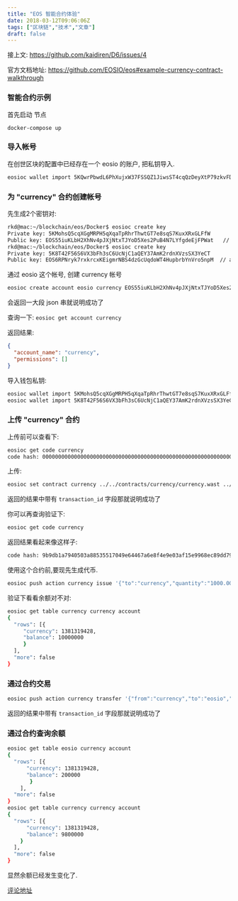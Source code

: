 ```yaml
---
title: "EOS 智能合约体验"
date: 2018-03-12T09:06:06Z
tags: ["区块链","技术","文章"]
draft: false
---
```

接上文:  https://github.com/kaidiren/D6/issues/4

官方文档地址: https://github.com/EOSIO/eos#example-currency-contract-walkthrough

### 智能合约示例

首先启动 节点

`docker-compose up`


### 导入帐号
在创世区块的配置中已经存在一个 eosio 的账户, 把私钥导入.

```bash
eosioc wallet import 5KQwrPbwdL6PhXujxW37FSSQZ1JiwsST4cqQzDeyXtP79zkvFD3
```

### 为 "currency" 合约创建帐号

先生成2个密钥对:

```bash
rkd@mac:~/blockchain/eos/Docker$ eosioc create key
Private key: 5KMohsQ5cqXGgMRPH5qXqaTpRhrThwtGT7e8sqS7KuxXRxGLFfW
Public key: EOS55iuKLbH2XhNv4pJXjNtxTJYoD5Xes2PuB4N7LYfgdeEjFPWat   // owner_key
rkd@mac:~/blockchain/eos/Docker$ eosioc create key
Private key: 5K8T42F56S6VX3bFh3sC6UcNjC1aQEY37AmK2rdnXVzsSX3YeCT
Public key: EOS6RPNryk7rxkrcxKEigmrNBS4dzGcUqdoWT4HupbrbYnVro5npM  // active_key
```

通过 eosio 这个帐号, 创建 currency 帐号

```bash
eosioc create account eosio currency EOS55iuKLbH2XhNv4pJXjNtxTJYoD5Xes2PuB4N7LYfgdeEjFPWat EOS55iuKLbH2XhNv4pJXjNtxTJYoD5Xes2PuB4N7LYfgdeEjFPWat
```

会返回一大段 json 串就说明成功了


查询一下: 
`eosioc get account currency`

返回结果: 
```json
{
  "account_name": "currency",
  "permissions": []
}
```

导入钱包私钥:

```bash
eosioc wallet import 5KMohsQ5cqXGgMRPH5qXqaTpRhrThwtGT7e8sqS7KuxXRxGLFfW
eosioc wallet import 5K8T42F56S6VX3bFh3sC6UcNjC1aQEY37AmK2rdnXVzsSX3YeCT
```


### 上传 "currency" 合约

上传前可以查看下:

```bash
eosioc get code currency
code hash: 0000000000000000000000000000000000000000000000000000000000000000
```

上传:

```bash
eosioc set contract currency ../../contracts/currency/currency.wast ../../contracts/currency/currency.abi
```

返回的结果中带有 `transaction_id` 字段那就说明成功了

你可以再查询验证下:

```bash
eosioc get code currency
```

返回结果看起来像这样子:
```bash
code hash: 9b9db1a7940503a88535517049e64467a6e8f4e9e03af15e9968ec89dd794975
```

使用这个合约前,要现先生成代币.

```bash
eosioc push action currency issue '{"to":"currency","quantity":"1000.0000 CUR"}' --permission currency@active
```

验证下看看余额对不对:

```bash
eosioc get table currency currency account
{
  "rows": [{
     "currency": 1381319428,
     "balance": 10000000
     }
  ],
  "more": false
}
```


### 通过合约交易

```bash
eosioc push action currency transfer '{"from":"currency","to":"eosio","quantity":"20.0000 CUR","memo":"my first transfer"}' --permission currency@active
```

返回的结果中带有 `transaction_id` 字段那就说明成功了


### 通过合约查询余额

```bash
eosioc get table eosio currency account
{
  "rows": [{
      "currency": 1381319428,
      "balance": 200000
       }
    ],
  "more": false
}
eosioc get table currency currency account
{
  "rows": [{
      "currency": 1381319428,
      "balance": 9800000
    }
  ],
  "more": false
}
```
显然余额已经发生变化了.

[评论地址](https://github.com/kaidiren/D6/issues/5)